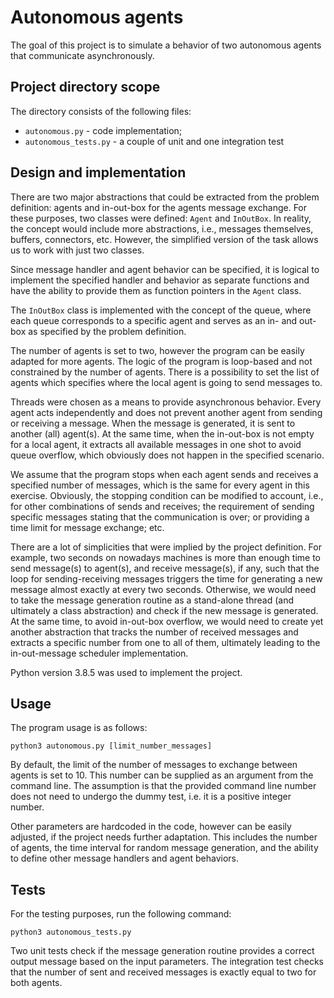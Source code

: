 # Autonomous agents
The goal of this project is to simulate a behavior of two autonomous agents
that communicate asynchronously.

## Project directory scope
The directory consists of the following files:

- `autonomous.py` - code implementation;
- `autonomous_tests.py` - a couple of unit and one integration test

## Design and implementation
There are two major abstractions that could be extracted from the problem definition:
agents and in-out-box for the agents message exchange. For these purposes, two classes
were defined: `Agent` and `InOutBox`. In reality, the concept would include more
abstractions, i.e., messages themselves, buffers, connectors, etc. However, the
simplified version of the task allows us to work with just two classes.

Since message handler and agent behavior can be specified, it is logical to implement
the specified handler and behavior as separate functions and have the ability to provide
them as function pointers in the `Agent` class.

The `InOutBox` class is implemented with the concept of the queue, where each queue
corresponds to a specific agent and serves as an in- and out-box as specified by the
problem definition.

The number of agents is set to two, however the program can be easily adapted for more
agents. The logic of the program is loop-based and not constrained by the number of
agents. There is a possibility to set the list of agents which specifies where the local
agent is going to send messages to.

Threads were chosen as a means to provide asynchronous behavior. Every agent acts
independently and does not prevent another agent from sending or receiving a message.
When the message is generated, it is sent to another (all) agent(s). At the same time,
when the in-out-box is not empty for a local agent, it extracts all available messages
in one shot to avoid queue overflow, which obviously does not happen in the specified
scenario.

We assume that the program stops when each agent sends and receives a specified number
of messages, which is the same for every agent in this exercise. Obviously, the stopping
condition can be modified to account, i.e., for other combinations of sends and receives;
the requirement of sending specific messages stating that the communication is over; or
providing a time limit for message exchange; etc.

There are a lot of simplicities that were implied by the project definition. For example,
two seconds on nowadays machines is more than enough time to send message(s) to agent(s),
and receive message(s), if any, such that the loop for sending-receiving messages triggers
the time for generating a new message almost exactly at every two seconds. Otherwise,
we would need to take the message generation routine as a stand-alone thread (and
ultimately a class abstraction) and check if the new message is generated. At the same
time, to avoid in-out-box overflow, we would need to create yet another abstraction that
tracks the number of received messages and extracts a specific number from one to all of
them, ultimately leading to the in-out-message scheduler implementation.

Python version 3.8.5 was used to implement the project.

## Usage
The program usage is as follows:

`python3 autonomous.py [limit_number_messages]`

By default, the limit of the number of messages to exchange between agents is set to 10.
This number can be supplied as an argument from the command line. The assumption is that
the provided command line number does not need to undergo the dummy test, i.e. it is a
positive integer number.

Other parameters are hardcoded in the code, however can be easily adjusted, if the
project needs further adaptation. This includes the number of agents, the time interval
for random message generation, and the ability to define other message handlers and
agent behaviors.

## Tests
For the testing purposes, run the following command:

`python3 autonomous_tests.py`

Two unit tests check if the message generation routine provides a correct output message
based on the input parameters. The integration test checks that the number of sent and
received messages is exactly equal to two for both agents.